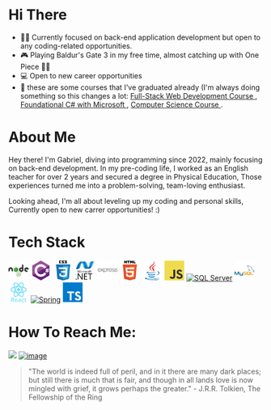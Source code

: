 # Hi There

- 🧙‍♂️ Currently focused on back-end application development but open to any coding-related opportunities.
- 🎮 Playing Baldur's Gate 3 in my free time, almost catching up with One Piece 🏴‍☠️
- 💻 Open to new career opportunities
- 📘 these are some courses that I've graduated already (I'm always doing something so this changes a lot: [Full-Stack Web Development Course ](https://www.credential.net/b1ddcf9e-2830-42be-8374-27a26c336803#gs.207cwz), [Foundational C# with Microsoft ](https://www.freecodecamp.org/certification/fcc06e67b7c-0c1f-4121-9ae1-3db85250b1a9/foundational-c-sharp-with-microsoft), [Computer Science Course ]( https://www.credential.net/dd1bcc7b-7026-4091-8528-e3445ea5904f#gs.6j9g5s).


# About Me

Hey there! I'm Gabriel, diving into programming since 2022, mainly focusing on back-end development. In my pre-coding life, I worked as an English teacher for over 2 years and secured a degree in Physical Education, Those experiences turned me into a problem-solving, team-loving enthusiast.

Looking ahead, I'm all about leveling up my coding and personal skills, Currently open to new carrer opportunities! :)


# Tech Stack
[<img src="https://raw.githubusercontent.com/devicons/devicon/master/icons/nodejs/nodejs-original-wordmark.svg" alt="Node.js" width="40" height="40">](https://nodejs.org/)
[<img src="https://raw.githubusercontent.com/devicons/devicon/master/icons/csharp/csharp-original.svg" alt="C#" width="40" height="40">](https://www.w3schools.com/cs/)
[<img src="https://raw.githubusercontent.com/devicons/devicon/master/icons/css3/css3-original-wordmark.svg" alt="CSS3" width="40" height="40">](https://www.w3schools.com/css/)
[<img src="https://raw.githubusercontent.com/devicons/devicon/master/icons/dot-net/dot-net-original-wordmark.svg" alt=".NET" width="40" height="40">](https://dotnet.microsoft.com/)
[<img src="https://raw.githubusercontent.com/devicons/devicon/master/icons/express/express-original-wordmark.svg" alt="Express" width="40" height="40">](https://expressjs.com/)
[<img src="https://raw.githubusercontent.com/devicons/devicon/master/icons/html5/html5-original-wordmark.svg" alt="HTML5" width="40" height="40">](https://www.w3.org/html/)
[<img src="https://raw.githubusercontent.com/devicons/devicon/master/icons/java/java-original.svg" alt="Java" width="40" height="40">](https://www.java.com/)
[<img src="https://raw.githubusercontent.com/devicons/devicon/master/icons/javascript/javascript-original.svg" alt="JavaScript" width="40" height="40">](https://developer.mozilla.org/en-US/docs/Web/JavaScript/)
[<img src="https://www.svgrepo.com/show/303229/microsoft-sql-server-logo.svg" alt="SQL Server" width="60" height="60">](https://www.microsoft.com/en-us/sql-server/)
[<img src="https://raw.githubusercontent.com/devicons/devicon/master/icons/mysql/mysql-original-wordmark.svg" alt="MySQL" width="40" height="40">](https://www.mysql.com/)
[<img src="https://raw.githubusercontent.com/devicons/devicon/master/icons/react/react-original-wordmark.svg" alt="React" width="40" height="40">](https://reactjs.org/)
[<img src="https://www.vectorlogo.zone/logos/springio/springio-icon.svg" alt="Spring" width="40" height="40">](https://spring.io/)
[<img src="https://raw.githubusercontent.com/devicons/devicon/master/icons/typescript/typescript-original.svg" alt="TypeScript" width="40" height="40">](https://www.typescriptlang.org/)





#  How To Reach Me:
 <a href="mailto:soutogabriel04@gmail.com?"><img src="https://img.shields.io/badge/gmail-%23DD0031.svg?&style=for-the-badge&logo=gmail&logoColor=white"/></a>
 [![image](https://img.shields.io/badge/Linkedin-0077B5?style=for-the-badge&logo=linkedin&logoColor=white)](https://www.linkedin.com/in/gabrielsouto-developer/)

> "The world is indeed full of peril, and in it there are many dark places; but still there is much that is fair, and though in all lands love is now mingled with grief, it grows perhaps the greater." - J.R.R. Tolkien, The Fellowship of the Ring
